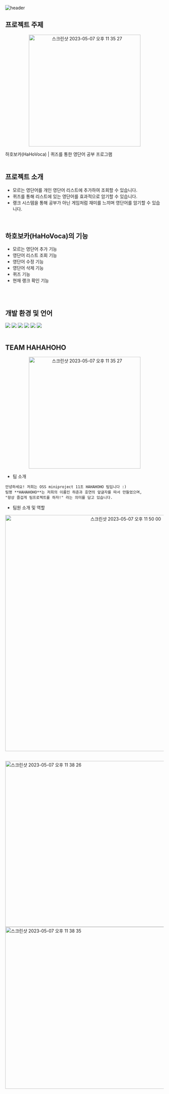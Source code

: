 ![header](https://capsule-render.vercel.app/api?type=waving&color=auto&height=300&section=header&text=HAHO%20VOCA&fontSize=90&animation=fadeIn)

## 프로젝트 주제
<p align="center">
  <img width="355" alt="스크린샷 2023-05-07 오후 11 35 27" src="https://user-images.githubusercontent.com/127426156/236684078-7956824a-9540-469f-94b2-ba871e9b936b.png">
<p/>  
하호보카(HaHoVoca) | 퀴즈를 통한 영단어 공부 프로그램
<br>
<br>

## 프로젝트 소개
- 모르는 영단어를 개인 영단어 리스트에 추가하여 조회할 수 있습니다.
- 퀴즈를 통해 리스트에 있는 영단어를 효과적으로 암기할 수 있습니다.
- 랭크 시스템을 통해 공부가 아닌 게임처럼 재미를 느끼며 영단어를 암기할 수 있습니다.
<br>

## 하호보카(HaHoVoca)의 기능
- 모르는 영단어 추가 기능
- 영단어 리스트 조회 기능
- 영단어 수정 기능
- 영단어 삭제 기능
- 퀴즈 기능
- 현재 랭크 확인 기능
<br>
<br>

## 개발 환경 및 언어
<div align="left">
	<img src="https://img.shields.io/badge/github-181717?style=flat&logo=github&logoColor=white" />	
	<img src="https://img.shields.io/badge/C-A8B9CC?style=flat&logo=C&logoColor=white" />
	<img src="https://img.shields.io/badge/HTML5-E34F26?style=flat&logo=HTML5&logoColor=white" />
	<img src="https://img.shields.io/badge/Linux-FCC624?style=flat&logo=Linux&logoColor=white" />
	<img src="https://img.shields.io/badge/markdown-000000?style=flat&logo=markdown&logoColor=white" />
	<img src="https://img.shields.io/badge/VSCode-007ACC?style=flat&logo=visualstudiocode&logoColor=white" />	
</div>

<br>

<div align=left>

## TEAM HAHAHOHO
<p align="center">
  <img width="355" alt="스크린샷 2023-05-07 오후 11 35 27" src="https://user-images.githubusercontent.com/127426156/236684078-7956824a-9540-469f-94b2-ba871e9b936b.png">
<p/>  

* 팀 소개
```
안녕하세요! 저희는 OSS miniproject 11조 HAHAHOHO 팀입니다 :)      
팀명 **HAHAHOHO**는 저희의 이름인 하준과 호연의 앞글자를 따서 만들었으며,     
"항상 즐겁게 팀프로젝트를 하자!" 라는 의미를 담고 있습니다.  
```
* 팀원 소개 및 역할
<p align="center">
<img width="750" alt="스크린샷 2023-05-07 오후 11 50 00" src="https://user-images.githubusercontent.com/127426156/236684801-54d9259f-8a94-4678-b48d-dc96adac5016.png">
<br>
<br>
<p/>
<p align="left">
<img width="527" alt="스크린샷 2023-05-07 오후 11 38 26" src="https://user-images.githubusercontent.com/127426156/236684219-96a4f2b6-d0d7-4fe8-a6b0-bc26f32cd179.png"> 
<img width="514" alt="스크린샷 2023-05-07 오후 11 38 35" src="https://user-images.githubusercontent.com/127426156/236684239-d7dd226d-2b17-41c9-96a3-6f63bc74fbc1.png">
<p/>  
</div>
